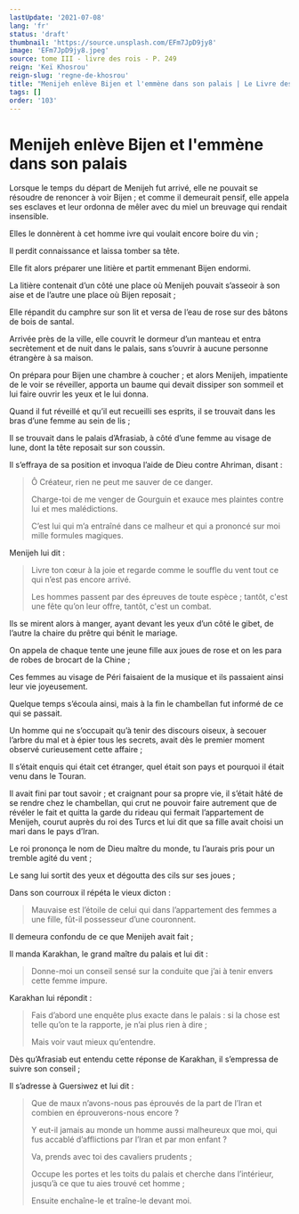 ```yaml
---
lastUpdate: '2021-07-08'
lang: 'fr'
status: 'draft'
thumbnail: 'https://source.unsplash.com/EFm7JpD9jy8'
image: 'EFm7JpD9jy8.jpeg'
source: tome III - livre des rois - P. 249
reign: 'Keï Khosrou'
reign-slug: 'regne-de-khosrou'
title: "Menijeh enlève Bijen et l'emmène dans son palais | Le Livre des Rois | Shâhnâmeh"
tags: []
order: '103'
---
```


<!-- LTeX: language=fr -->

# Menijeh enlève Bijen et l'emmène dans son palais

Lorsque le temps du départ de Menijeh fut arrivé, elle ne pouvait se résoudre de renoncer à voir Bijen ; et comme il demeurait pensif, elle appela ses esclaves et leur ordonna de mêler avec du miel un breuvage qui rendait insensible.

Elles le donnèrent à cet homme ivre qui voulait encore boire du vin ;

Il perdit connaissance et laissa tomber sa tête.

Elle fit alors préparer une litière et partit emmenant Bijen endormi.

La litière contenait d’un côté une place où Menijeh pouvait s’asseoir à son aise et de l’autre une place où Bijen reposait ;

Elle répandit du camphre sur son lit et versa de l’eau de rose sur des bâtons de bois de santal.

Arrivée près de la ville, elle couvrit le dormeur d’un manteau et entra secrètement et de nuit dans le palais, sans s’ouvrir à aucune personne étrangère à sa maison.

On prépara pour Bijen une chambre à coucher ; et alors Menijeh, impatiente de le voir se réveiller, apporta un baume qui devait dissiper son sommeil et lui faire ouvrir les yeux et le lui donna.

Quand il fut réveillé et qu’il eut recueilli ses esprits, il se trouvait dans les bras d’une femme au sein de lis ;

Il se trouvait dans le palais d’Afrasiab, à côté d’une femme au visage de lune, dont la tête reposait sur son coussin.

Il s’effraya de sa position et invoqua l’aide de Dieu contre Ahriman, disant :

> Ô Créateur, rien ne peut me sauver de ce danger.
>
> Charge-toi de me venger de Gourguin et exauce mes plaintes contre lui et mes malédictions.
>
> C’est lui qui m’a entraîné dans ce malheur et qui a prononcé sur moi mille formules magiques.

Menijeh lui dit :

> Livre ton cœur à la joie et regarde comme le souffle du vent tout ce qui n’est pas encore arrivé.
>
> Les hommes passent par des épreuves de toute espèce ; tantôt, c'est une fête qu’on leur offre, tantôt, c'est un combat.

Ils se mirent alors à manger, ayant devant les yeux d’un côté le gibet, de l’autre la chaire du prêtre qui bénit le mariage.

On appela de chaque tente une jeune fille aux joues de rose et on les para de robes de brocart de la Chine ;

Ces femmes au visage de Péri faisaient de la musique et ils passaient ainsi leur vie joyeusement.

Quelque temps s’écoula ainsi, mais à la fin le chambellan fut informé de ce qui se passait.

Un homme qui ne s’occupait qu’à tenir des discours oiseux, à secouer l’arbre du mal et à épier tous les secrets, avait dès le premier moment observé curieusement cette affaire ;

Il s’était enquis qui était cet étranger, quel était son pays et pourquoi il était venu dans le Touran.

Il avait fini par tout savoir ; et craignant pour sa propre vie, il s’était hâté de se rendre chez le chambellan, qui crut ne pouvoir faire autrement que de révéler le fait et quitta la garde du rideau qui fermait l’appartement de Menijeh, courut auprès du roi des Turcs et lui dit que sa fille avait choisi un mari dans le pays d’Iran.

Le roi prononça le nom de Dieu maître du monde, tu l’aurais pris pour un tremble agité du vent ;

Le sang lui sortit des yeux et dégoutta des cils sur ses joues ;

Dans son courroux il répéta le vieux dicton :

> Mauvaise est l’étoile de celui qui dans l’appartement des femmes a une fille, fût-il possesseur d’une couronnent.

Il demeura confondu de ce que Menijeh avait fait ;

Il manda Karakhan, le grand maître du palais et lui dit :

> Donne-moi un conseil sensé sur la conduite que j’ai à tenir envers cette femme impure.

Karakhan lui répondit :

> Fais d’abord une enquête plus exacte dans le palais : si la chose est telle qu’on te la rapporte, je n’ai plus rien à dire ;
>
> Mais voir vaut mieux qu’entendre.

Dès qu’Afrasiab eut entendu cette réponse de Karakhan, il s’empressa de suivre son conseil ;

Il s’adresse à Guersiwez et lui dit :

> Que de maux n’avons-nous pas éprouvés de la part de l’Iran et combien en éprouverons-nous encore ?
>
> Y eut-il jamais au monde un homme aussi malheureux que moi, qui fus accablé d’afflictions par l’Iran et par mon enfant ?
>
> Va, prends avec toi des cavaliers prudents ;
>
> Occupe les portes et les toits du palais et cherche dans l’intérieur, jusqu’à ce que tu aies trouvé cet homme ;
>
> Ensuite enchaîne-le et traîne-le devant moi.
